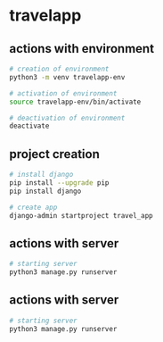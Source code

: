 # travelapp

## actions with environment

```bash
# creation of environment
python3 -m venv travelapp-env

# activation of environment
source travelapp-env/bin/activate

# deactivation of environment
deactivate
```

## project creation

```bash
# install django
pip install --upgrade pip
pip install django

# create app
django-admin startproject travel_app
```

## actions with server

```bash
# starting server
python3 manage.py runserver
```

## actions with server

```bash
# starting server
python3 manage.py runserver
```